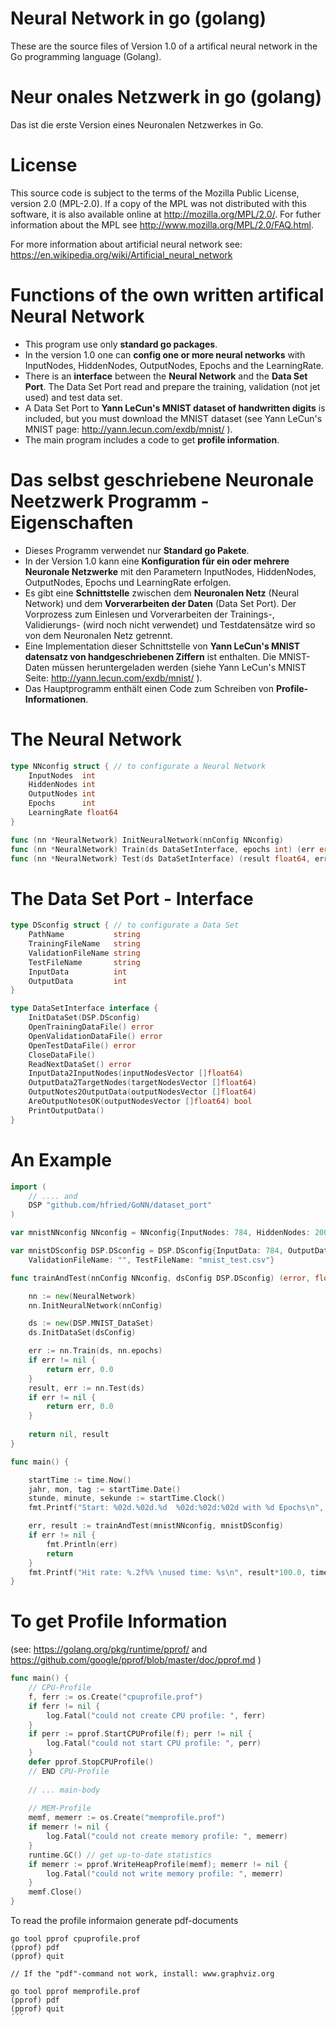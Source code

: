 # Neural Network in go (golang)
These are the source files of Version 1.0 of a artifical neural network in the Go programming language (Golang).

# Neur onales Netzwerk in go (golang)
Das ist die erste Version eines Neuronalen Netzwerkes in Go.

# License

This source code is subject to the terms of the Mozilla Public
License, version 2.0 (MPL-2.0). If a copy of the MPL was not
distributed with this software, it is also available online at
<http://mozilla.org/MPL/2.0/>.  For futher information about the MPL see <http://www.mozilla.org/MPL/2.0/FAQ.html>.

For more information about artificial neural network see: 
https://en.wikipedia.org/wiki/Artificial_neural_network
 
# Functions of the own written artifical Neural Network

* This program use only **standard go packages**. 
* In the version 1.0 one can **config one or more neural networks** with InputNodes, HiddenNodes, OutputNodes, Epochs and the LearningRate. 
* There is an **interface** between the **Neural Network** and the **Data Set Port**. The Data Set Port read and prepare the training, validation (not jet used) and test data set. 
* A Data Set Port to **Yann LeCun's MNIST dataset of handwritten digits** is included, but you must download the MNIST dataset (see Yann LeCun's MNIST page: http://yann.lecun.com/exdb/mnist/ ).
* The main program includes a code to get **profile information**.

# Das selbst geschriebene Neuronale Neetzwerk Programm  - Eigenschaften

* Dieses Programm verwendet nur **Standard go Pakete**.
* In der Version 1.0 kann eine **Konfiguration für ein oder mehrere Neuronale Netzwerke** mit den Parametern InputNodes, HiddenNodes, OutputNodes, Epochs und LearningRate erfolgen.
* Es gibt eine **Schnittstelle** zwischen dem **Neuronalen Netz** (Neural Network) und dem **Vorverarbeiten der Daten** (Data Set Port). Der Vorprozess zum Einlesen und Vorverarbeiten der Trainings-, Validierungs- (wird noch nicht verwendet) und Testdatensätze wird so von dem Neuronalen Netz getrennt.
* Eine Implementation dieser Schnittstelle von **Yann LeCun's MNIST datensatz von handgeschriebenen Ziffern** ist enthalten. Die MNIST-Daten müssen heruntergeladen werden (siehe Yann LeCun's MNIST Seite:  http://yann.lecun.com/exdb/mnist/ ).
* Das Hauptprogramm enthält einen Code zum Schreiben von **Profile-Informationen**. 


# The Neural Network

```go
type NNconfig struct { // to configurate a Neural Network
	InputNodes  int
	HiddenNodes int
	OutputNodes int
	Epochs      int
	LearningRate float64
}

func (nn *NeuralNetwork) InitNeuralNetwork(nnConfig NNconfig)
func (nn *NeuralNetwork) Train(ds DataSetInterface, epochs int) (err error) {
func (nn *NeuralNetwork) Test(ds DataSetInterface) (result float64, err error) 
```

# The Data Set Port - Interface
```go
type DSconfig struct { // to configurate a Data Set
	PathName           string
	TrainingFileName   string
	ValidationFileName string
	TestFileName       string
	InputData          int
	OutputData         int
}

type DataSetInterface interface {
	InitDataSet(DSP.DSconfig)
	OpenTrainingDataFile() error
	OpenValidationDataFile() error
	OpenTestDataFile() error
	CloseDataFile()
	ReadNextDataSet() error
	InputData2InputNodes(inputNodesVector []float64)
	OutputData2TargetNodes(targetNodesVector []float64)
	OutputNotes2OutputData(outputNodesVector []float64)
	AreOutputNotesOK(outputNodesVector []float64) bool
	PrintOutputData()
}
```
# An Example
```go
import (
    // .... and 
	DSP "github.com/hfried/GoNN/dataset_port"
)

var mnistNNconfig NNconfig = NNconfig{InputNodes: 784, HiddenNodes: 200, OutputNodes: 10, Epochs: 1, LerningRate: 0.2}

var mnistDSconfig DSP.DSconfig = DSP.DSconfig{InputData: 784, OutputData: 1, PathName: "mnist_dataset/", TrainingFileName: "mnist_train.csv",
	ValidationFileName: "", TestFileName: "mnist_test.csv"}

func trainAndTest(nnConfig NNconfig, dsConfig DSP.DSconfig) (error, float64) {

	nn := new(NeuralNetwork)
	nn.InitNeuralNetwork(nnConfig)

	ds := new(DSP.MNIST_DataSet)
	ds.InitDataSet(dsConfig)

	err := nn.Train(ds, nn.epochs)
	if err != nil {
		return err, 0.0
	}
	result, err := nn.Test(ds)
	if err != nil {
		return err, 0.0
	}
	
	return nil, result
}

func main() {

    startTime := time.Now()
	jahr, mon, tag := startTime.Date()
	stunde, minute, sekunde := startTime.Clock()
	fmt.Printf("Start: %02d.%02d.%d  %02d:%02d:%02d with %d Epochs\n", tag, mon, jahr, stunde, minute, sekunde, mnistNNconfig.Epochs)

	err, result := trainAndTest(mnistNNconfig, mnistDSconfig)
	if err != nil {
		fmt.Println(err)
		return
	}
	fmt.Printf("Hit rate: %.2f%% \nused time: %s\n", result*100.0, time.Now().Sub(startTime))
}
```

# To get Profile Information

(see: https://golang.org/pkg/runtime/pprof/  and https://github.com/google/pprof/blob/master/doc/pprof.md )

```go
func main() {
	// CPU-Profile
	f, ferr := os.Create("cpuprofile.prof")
	if ferr != nil {
		log.Fatal("could not create CPU profile: ", ferr)
	}
	if perr := pprof.StartCPUProfile(f); perr != nil {
		log.Fatal("could not start CPU profile: ", perr)
	}
	defer pprof.StopCPUProfile()
	// END CPU-Profile
	
	// ... main-body
	
	// MEM-Profile
	memf, memerr := os.Create("memprofile.prof")
	if memerr != nil {
		log.Fatal("could not create memory profile: ", memerr)
	}
	runtime.GC() // get up-to-date statistics
	if memerr := pprof.WriteHeapProfile(memf); memerr != nil {
		log.Fatal("could not write memory profile: ", memerr)
	}
	memf.Close()
}
```
To read the profile informaion generate pdf-documents
```
go tool pprof cpuprofile.prof
(pprof) pdf
(pprof) quit

// If the "pdf"-command not work, install: www.graphviz.org 

go tool pprof memprofile.prof
(pprof) pdf
(pprof) quit
´´´